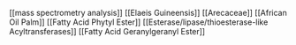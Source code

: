 [[mass spectrometry analysis]]
[[Elaeis Guineensis]]
[[Arecaceae]]
[[African Oil Palm]]
[[Fatty Acid Phytyl Ester]]
[[Esterase/lipase/thioesterase-like Acyltransferases]]
[[Fatty Acid Geranylgeranyl Ester]]
